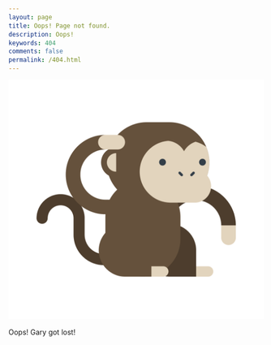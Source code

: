 ```yaml
---
layout: page
title: Oops! Page not found.
description: Oops!
keywords: 404
comments: false
permalink: /404.html
---
```


![](/images/about/gary.png)

Oops! Gary got lost!
